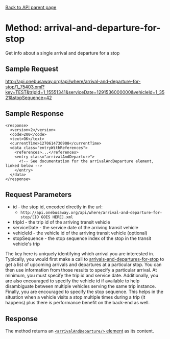 [Back to API parent page](../index.html)

# Method: arrival-and-departure-for-stop

Get info about a single arrival and departure for a stop

## Sample Request

http://api.onebusaway.org/api/where/arrival-and-departure-for-stop/1_75403.xml?key=TEST&tripId=1_15551341&serviceDate=1291536000000&vehicleId=1_3521&stopSequence=42

## Sample Response

    <response>
      <version>2</version>
      <code>200</code>
      <text>OK</text>
      <currentTime>1270614730908</currentTime>
      <data class="entryWithReferences">
        <references>...</references>
        <entry class="arrivalAndDeparture">
          <!-- See documentation for the arrivalAndDeparture element, linked below -->
        </entry>
      </data>
    </response>

## Request Parameters

* id - the stop id, encoded directly in the url:
    * `http://api.onebusaway.org/api/where/arrival-and-departure-for-stop/[ID GOES HERE].xml`
* tripId - the trip id of the arriving transit vehicle
* serviceDate - the service date of the arriving transit vehicle
* vehicleId - the vehicle id of the arriving transit vehicle (optional)
* stopSequence - the stop sequence index of the stop in the transit vehicle's trip

The key here is uniquely identifying which arrival you are interested in.  Typically, you would first make a call to [arrivals-and-departures-for-stop](arrivals-and-departures-for-stop.html) to get a list of upcoming arrivals and departures at a particular stop.  You can then use information from those results to specify a particular arrival.  At minimum, you must specify the trip id and service date.  Additionally, you are also encouraged to specify the vehicle id if available to help disambiguate between multiple vehicles serving the same trip instance.  Finally, you are encouraged to specify the stop sequence.  This helps in the situation when a vehicle visits a stop multiple times during a trip (it happens) plus there is performance benefit on the back-end as well.

## Response

The method returns an [`<arrivalAndDeparture/>` element](../elements/arrival-and-departure.html) as its content.
